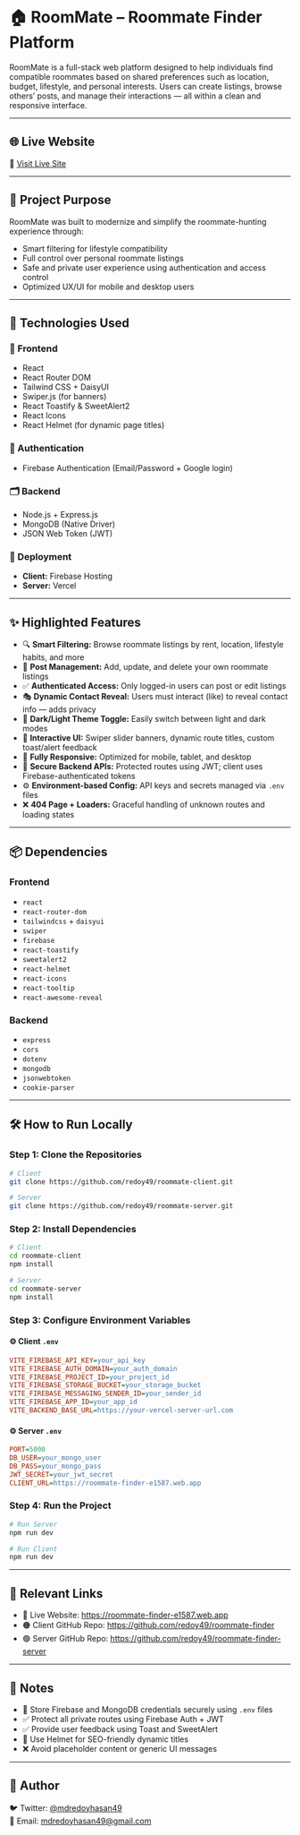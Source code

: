 # 🏠 RoomMate – Roommate Finder Platform

RoomMate is a full-stack web platform designed to help individuals find compatible roommates based on shared preferences such as location, budget, lifestyle, and personal interests. Users can create listings, browse others’ posts, and manage their interactions — all within a clean and responsive interface.

---

## 🌐 Live Website

🔗 [Visit Live Site](https://roommate-finder-e1587.web.app)

---

## 🎯 Project Purpose

RoomMate was built to modernize and simplify the roommate-hunting experience through:
- Smart filtering for lifestyle compatibility
- Full control over personal roommate listings
- Safe and private user experience using authentication and access control
- Optimized UX/UI for mobile and desktop users

---

## 🚀 Technologies Used

### 🧩 Frontend
- React
- React Router DOM
- Tailwind CSS + DaisyUI
- Swiper.js (for banners)
- React Toastify & SweetAlert2
- React Icons
- React Helmet (for dynamic page titles)

### 🔐 Authentication
- Firebase Authentication (Email/Password + Google login)

### 🗂 Backend
- Node.js + Express.js
- MongoDB (Native Driver)
- JSON Web Token (JWT)

### 🚀 Deployment
- **Client:** Firebase Hosting  
- **Server:** Vercel

---

## ✨ Highlighted Features

- 🔍 **Smart Filtering:** Browse roommate listings by rent, location, lifestyle habits, and more
- 🧾 **Post Management:** Add, update, and delete your own roommate listings
- ✅ **Authenticated Access:** Only logged-in users can post or edit listings
- 🎭 **Dynamic Contact Reveal:** Users must interact (like) to reveal contact info — adds privacy
- 🌙 **Dark/Light Theme Toggle:** Easily switch between light and dark modes
- 🧭 **Interactive UI:** Swiper slider banners, dynamic route titles, custom toast/alert feedback
- 📱 **Fully Responsive:** Optimized for mobile, tablet, and desktop
- 🔐 **Secure Backend APIs:** Protected routes using JWT; client uses Firebase-authenticated tokens
- ⚙️ **Environment-based Config:** API keys and secrets managed via `.env` files
- ❌ **404 Page + Loaders:** Graceful handling of unknown routes and loading states

---

## 📦 Dependencies

### Frontend

- `react`
- `react-router-dom`
- `tailwindcss` + `daisyui`
- `swiper`
- `firebase`
- `react-toastify`
- `sweetalert2`
- `react-helmet`
- `react-icons`
- `react-tooltip`
- `react-awesome-reveal`

### Backend

- `express`
- `cors`
- `dotenv`
- `mongodb`
- `jsonwebtoken`
- `cookie-parser`

---

## 🛠️ How to Run Locally

### Step 1: Clone the Repositories

```bash
# Client
git clone https://github.com/redoy49/roommate-client.git

# Server
git clone https://github.com/redoy49/roommate-server.git
```

### Step 2: Install Dependencies

```bash
# Client
cd roommate-client
npm install

# Server
cd roommate-server
npm install
```

### Step 3: Configure Environment Variables

#### ⚙️ Client `.env`

```ini
VITE_FIREBASE_API_KEY=your_api_key
VITE_FIREBASE_AUTH_DOMAIN=your_auth_domain
VITE_FIREBASE_PROJECT_ID=your_project_id
VITE_FIREBASE_STORAGE_BUCKET=your_storage_bucket
VITE_FIREBASE_MESSAGING_SENDER_ID=your_sender_id
VITE_FIREBASE_APP_ID=your_app_id
VITE_BACKEND_BASE_URL=https://your-vercel-server-url.com
```

#### ⚙️ Server `.env`

```ini
PORT=5000
DB_USER=your_mongo_user
DB_PASS=your_mongo_pass
JWT_SECRET=your_jwt_secret
CLIENT_URL=https://roommate-finder-e1587.web.app
```

### Step 4: Run the Project

```bash
# Run Server
npm run dev

# Run Client
npm run dev
```

---

## 🔗 Relevant Links

- 🔴 Live Website: https://roommate-finder-e1587.web.app  
- 🟠 Client GitHub Repo: https://github.com/redoy49/roommate-finder  
- 🟢 Server GitHub Repo: https://github.com/redoy49/roommate-finder-server

---

## 📌 Notes

- 🔐 Store Firebase and MongoDB credentials securely using `.env` files
- ✅ Protect all private routes using Firebase Auth + JWT
- ✅ Provide user feedback using Toast and SweetAlert
- 🧠 Use Helmet for SEO-friendly dynamic titles
- ❌ Avoid placeholder content or generic UI messages

---

## 👤 Author
 
🐦 Twitter: [@mdredoyhasan49](https://twitter.com/mdredoyhasan49)  
📧 Email: mdredoyhasan49@gmail.com
